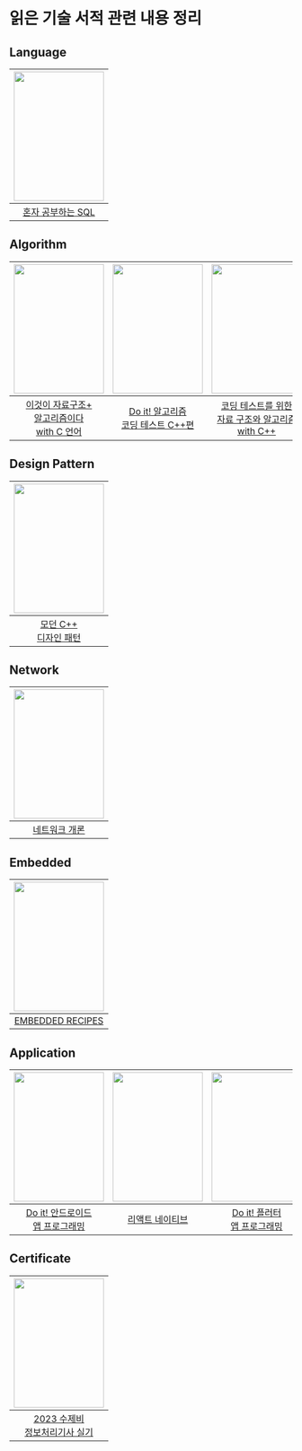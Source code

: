 # 읽은 기술 서적 관련 내용 정리

## Language

|<img src="https://github.com/JeHeeYu/Book-Reviews/assets/87363461/62cacd80-b109-450b-9ff5-763478c4466a" width="160" height="230">|
|:---:|
|[혼자 공부하는 SQL](https://github.com/JeHeeYu/Book-Reviews/tree/main/Language/%ED%98%BC%EC%9E%90%20%EA%B3%B5%EB%B6%80%ED%95%98%EB%8A%94%20SQL)|

## Algorithm

|<img src="https://user-images.githubusercontent.com/87363461/200107543-01dbbad4-ad93-464c-8aec-ccf2d37ddf25.JPG" width="160" height="230">|<img src="https://user-images.githubusercontent.com/87363461/227699608-ddfbbc17-7674-42bb-861f-0be084887a19.PNG" width="160" height="230">|<img src="https://github.com/JeHeeYu/Book-Reviews/assets/87363461/bc560257-9ea9-4bab-8971-707638daed62" width="160" height="230">
|:---:|:---:|:---:|
|[이것이 자료구조+<br>알고리즘이다<br>with C 언어](https://github.com/JeHeeYu/Book-Reviews/tree/main/Algorithm/%EC%9D%B4%EA%B2%83%EC%9D%B4%20%EC%9E%90%EB%A3%8C%EA%B5%AC%EC%A1%B0%2B%EC%95%8C%EA%B3%A0%EB%A6%AC%EC%A6%98%EC%9D%B4%EB%8B%A4%20with%20C%20%EC%96%B8%EC%96%B4)|[Do it! 알고리즘<br>코딩 테스트 C++편](https://github.com/JeHeeYu/Book-Reviews/tree/main/Algorithm/Do%20it!%20%EC%95%8C%EA%B3%A0%EB%A6%AC%EC%A6%98%20%EC%BD%94%EB%94%A9%20%ED%85%8C%EC%8A%A4%ED%8A%B8%20C++%20%ED%8E%B8)|[코딩 테스트를 위한<br>자료 구조와 알고리즘<br>with C++](https://github.com/JeHeeYu/Book-Reviews/tree/main/Algorithm/%EC%BD%94%EB%94%A9%20%ED%85%8C%EC%8A%A4%ED%8A%B8%EB%A5%BC%20%EC%9C%84%ED%95%9C%20%EC%9E%90%EB%A3%8C%20%EA%B5%AC%EC%A1%B0%EC%99%80%20%EC%95%8C%EA%B3%A0%EB%A6%AC%EC%A6%98%20with%20C++)

## Design Pattern

|<img src="https://github.com/JeHeeYu/Book-Reviews/assets/87363461/02dd69e8-d37f-4645-9428-752b208bf5a1" width="160" height="230">|
|:---:|
|[모던 C++<br>디자인 패턴](https://github.com/JeHeeYu/Book-Reviews/tree/main/Design%20Pattern/%EB%AA%A8%EB%8D%98%20C++%20%EB%94%94%EC%9E%90%EC%9D%B8%20%ED%8C%A8%ED%84%B4)|

## Network

|<img src="https://github.com/JeHeeYu/Book-Reviews/assets/87363461/4cb54afb-5f8a-4e4f-b680-b49c58f0a6bf" width="160" height="230">|
|:---:|
|[네트워크 개론](https://github.com/JeHeeYu/Book-Reviews/tree/main/Network/%EB%84%A4%ED%8A%B8%EC%9B%8C%ED%81%AC%20%EA%B0%9C%EB%A1%A0)|

## Embedded

|<img src="https://github.com/JeHeeYu/Book-Reviews/assets/87363461/e055aa5b-455d-40f7-854f-b09bb2ca24e7" width="160" height="230">|
|:---:|
|[EMBEDDED RECIPES](https://github.com/JeHeeYu/Book-Reviews/tree/main/Embedded/%EC%9E%84%EB%B2%A0%EB%94%94%EB%93%9C%20%EB%A0%88%EC%8B%9C%ED%94%BC)|

## Application


|<img src="https://user-images.githubusercontent.com/87363461/188886444-53e65a85-cb42-48f0-8cd3-09b669059eea.JPG" width="160" height="230">|<img src="https://user-images.githubusercontent.com/87363461/227699896-8735005b-e6f1-4c8e-af54-7d8c81ddce22.PNG" width="160" height="230">|<img src="https://user-images.githubusercontent.com/87363461/230757468-c87eb262-d337-470a-95b6-f7a4dab0e609.PNG" width="160" height="230">|
|:---:|:---:|:---:|
|[Do it! 안드로이드<br> 앱 프로그래밍](https://github.com/JeHeeYu/Book-Reviews/tree/main/Application/Do%20it!%20%EA%B9%A1%EC%83%98%EC%9D%98%20%EC%95%88%EB%93%9C%EB%A1%9C%EC%9D%B4%EB%93%9C%20%EC%95%B1%20%ED%94%84%EB%A1%9C%EA%B7%B8%EB%9E%98%EB%B0%8D%20with%20%EC%BD%94%ED%8B%80%EB%A6%B0)|[리액트 네이티브](https://github.com/JeHeeYu/Book-Reviews/tree/main/Application/%EB%A6%AC%EC%95%A1%ED%8A%B8%20%EB%84%A4%EC%9D%B4%ED%8B%B0%EB%B8%8C)|[Do it! 플러터<br>앱 프로그래밍](https://github.com/JeHeeYu/Book-Reviews/tree/main/Application/Do%20it!%20%ED%94%8C%EB%9F%AC%ED%84%B0%20%EC%95%B1%20%ED%94%84%EB%A1%9C%EA%B7%B8%EB%9E%98%EB%B0%8D)


## Certificate

|<img src="https://user-images.githubusercontent.com/87363461/229502164-7a9646ff-c58f-43b0-89a3-f56eb2890458.PNG" width="160" height="230">|
|:---:|
|[2023 수제비<br>정보처리기사 실기](https://github.com/JeHeeYu/Book-Reviews/tree/main/Certificate/2023%20%EC%88%98%EC%A0%9C%EB%B9%84%20%EC%A0%95%EB%B3%B4%EC%B2%98%EB%A6%AC%EA%B8%B0%EC%82%AC%20%EC%8B%A4%EA%B8%B0)|

